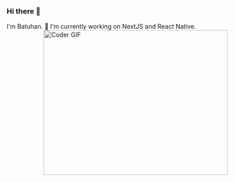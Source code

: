 ### Hi there :wave:
I'm Batuhan.
🔭 I’m currently working on NextJS and React Native.<img align="right" src="https://github.com/rajaprerak/rajaprerak/blob/master/developer.gif" alt="Coder GIF" width="420" height="330">


<!--
**batuhangokalp/batuhangokalp** is a ✨ _special_ ✨ repository because its `README.md` (this file) appears on your GitHub profile.

Here are some ideas to get you started:

- 🔭 I’m currently working on ...
- 🌱 I’m currently learning ...
- 👯 I’m looking to collaborate on ...
- 🤔 I’m looking for help with ...
- 💬 Ask me about ...
- 📫 How to reach me: ...
- 😄 Pronouns: ...
- ⚡ Fun fact: ...
-->
